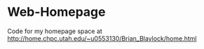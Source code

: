 # Web-Homepage
Code for my homepage space at http://home.chpc.utah.edu/~u0553130/Brian_Blaylock/home.html

